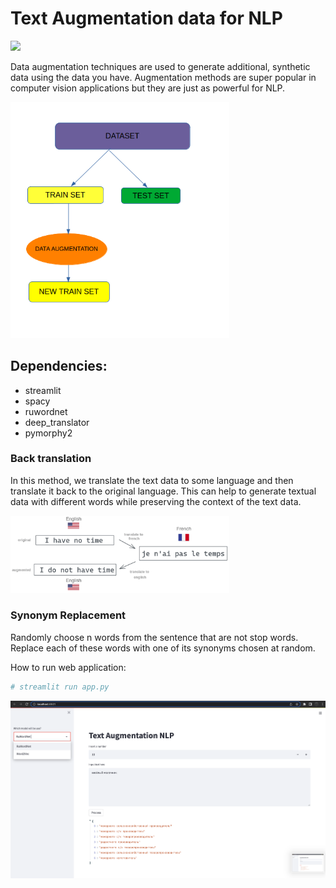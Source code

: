 # Text Augmentation data for NLP

<img src="png\pngwing.com.png" width="150"/>

Data augmentation techniques are used to generate additional, synthetic data using the data you have. Augmentation methods are super popular in computer vision applications but they are just as powerful for NLP. 

<img src="png\dataset.png" width="350"/>

## Dependencies:

  + streamlit
  + spacy
  + ruwordnet
  + deep_translator
  + pymorphy2

### Back translation

In this method, we translate the text data to some language and then translate it back to the original language. This can help to generate textual data with different words while preserving the context of the text data. 

<img src="backtranslation.png" width="350"/>

### Synonym Replacement

Randomly choose n words from the sentence that are not stop words. Replace each of these words with one of its synonyms chosen at random. 

How to run web application:
```python
# streamlit run app.py
```

<img src="screen.png" width="850"/>

